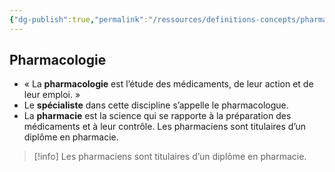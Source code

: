 ```yaml
---
{"dg-publish":true,"permalink":"/ressources/definitions-concepts/pharmacologie/","tags":["définition"],"noteIcon":"2"}
---
```


## Pharmacologie
- « La **pharmacologie** est l’étude des médicaments, de leur action et de leur emploi. » 
- Le **spécialiste** dans cette discipline s’appelle le pharmacologue. 
- La **pharmacie** est la science qui se rapporte à la préparation des médicaments et à leur contrôle. Les pharmaciens sont titulaires d’un diplôme en pharmacie.
> [!info] Les pharmaciens sont titulaires d’un diplôme en pharmacie.


